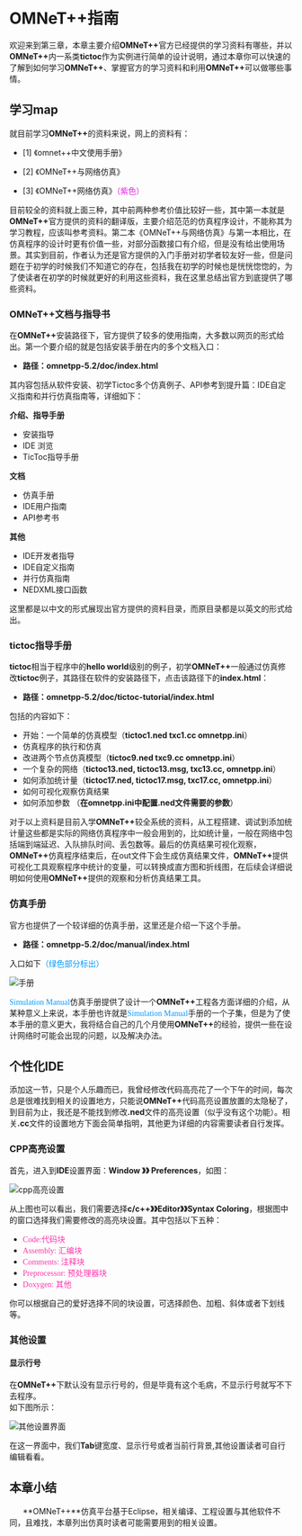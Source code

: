 # OMNeT++指南 #

欢迎来到第三章，本章主要介绍<b>OMNeT++</b>官方已经提供的学习资料有哪些，并以<b>OMNeT++</b>内一系类<b>tictoc</b>作为实例进行简单的设计说明，通过本章你可以快速的了解到如何学习<b>OMNeT++</b>、掌握官方的学习资料和利用<b>OMNeT++</b>可以做哪些事情。

## 学习map ##

就目前学习<b>OMNeT++</b>的资料来说，网上的资料有：

- [1] 《omnet++中文使用手册》

- [2] 《OMNeT++与网络仿真》

- [3] 《OMNeT++网络仿真》<font color="#DD22DD" face="黑体">（紫色）</font> </br>

目前较全的资料就上面三种，其中前两种参考价值比较好一些，其中第一本就是<b>OMNeT++</b>官方提供的资料的翻译版，主要介绍范范的仿真程序设计，不能称其为学习教程，应该叫参考资料。第二本《OMNeT++与网络仿真》与第一本相比，在仿真程序的设计时更有价值一些，对部分函数接口有介绍，但是没有给出使用场景。其实到目前，作者认为还是官方提供的入门手册对初学者较友好一些，但是问题在于初学的时候我们不知道它的存在，包括我在初学的时候也是恍恍惚惚的，为了使读者在初学的时候就更好的利用这些资料，我在这里总结出官方到底提供了哪些资料。

### OMNeT++文档与指导书 ###

在<b>OMNeT++</b>安装路径下，官方提供了较多的使用指南，大多数以网页的形式给出。第一个要介绍的就是包括安装手册在内的多个文档入口：

- **路径：omnetpp-5.2/doc/index.html**

其内容包括从软件安装、初学Tictoc多个仿真例子、API参考到提升篇：IDE自定义指南和并行仿真指南等，详细如下：

**介绍、指导手册**
- 安装指导
- IDE 浏览
- TicToc指导手册

**文档**
- 仿真手册
- IDE用户指南
- API参考书

**其他**
- IDE开发者指导
- IDE自定义指南
- 并行仿真指南
- NEDXML接口函数

这里都是以中文的形式展现出官方提供的资料目录，而原目录都是以英文的形式给出。

### tictoc指导手册 ###

**tictoc**相当于程序中的**hello world**级别的例子，初学<b>OMNeT++</b>一般通过仿真修改**tictoc**例子，其路径在软件的安装路径下，点击该路径下的**index.html**：
- **路径：omnetpp-5.2/doc/tictoc-tutorial/index.html**

包括的内容如下：
- 开始：一个简单的仿真模型（**tictoc1.ned txc1.cc omnetpp.ini**）
- 仿真程序的执行和仿真
- 改进两个节点仿真模型（**tictoc9.ned txc9.cc omnetpp.ini**）
- 一个复杂的网络（**tictoc13.ned, tictoc13.msg, txc13.cc, omnetpp.ini**）
- 如何添加统计量（**tictoc17.ned, tictoc17.msg, txc17.cc, omnetpp.ini**）
- 如何可视化观察仿真结果
- 如何添加参数 （**在omnetpp.ini中配置.ned文件需要的参数**）

对于以上资料是目前入学<b>OMNeT++</b>较全系统的资料，从工程搭建、调试到添加统计量这些都是实际的网络仿真程序中一般会用到的，比如统计量，一般在网络中包括端到端延迟、入队排队时间、丢包数等。最后的仿真结果可视化观察，<b>OMNeT++</b>仿真程序结束后，在out文件下会生成仿真结果文件，<b>OMNeT++</b>提供可视化工具观察程序中统计的变量，可以转换成直方图和折线图，在后续会详细说明如何使用<b>OMNeT++</b>提供的观察和分析仿真结果工具。

### 仿真手册 ###

官方也提供了一个较详细的仿真手册，这里还是介绍一下这个手册。

- **路径：omnetpp-5.2/doc/manual/index.html**

入口如下<font color="#0099FF" face="黑体">（绿色部分标出）</font>

![手册](../img/chapter3/图3-2-3-1.png)

 <font color="#0099FF" face="黑体">Simulation Manual</font>仿真手册提供了设计一个<b>OMNeT++</b>工程各方面详细的介绍，从某种意义上来说，本手册也许就是<font color="#0099FF" face="黑体">Simulation Manual</font>手册的一个子集，但是为了使本手册的意义更大，我将结合自己的几个月使用<b>OMNeT++</b>的经验，提供一些在设计网络时可能会出现的问题，以及解决办法。

## 个性化IDE ##

 添加这一节，只是个人乐趣而已，我曾经修改代码高亮花了一个下午的时间，每次总是很难找到相关的设置地方，只能说<b>OMNeT++</b>代码高亮设置放置的太隐秘了，到目前为止，我还是不能找到修改<b>.ned</b>文件的高亮设置（似乎没有这个功能）。相关<b>.cc</b>文件的设置地方下面会简单指明，其他更为详细的内容需要读者自行发挥。

### CPP高亮设置 ###

首先，进入到<b>IDE</b>设置界面：<b>Window 》》 Preferences</b>，如图：

![cpp高亮设置](../img/chapter3/图3-3-1.png)

从上图也可以看出，我们需要选择<b>c/c++》》Editor》》Syntax Coloring</b>，根据图中的窗口选择我们需要修改的高亮块设置。其中包括以下五种：

- <font color="#FF33AD" face="黑体">Code:代码块</font>
- <font color="#FF33AD" face="黑体">Assembly: 汇编块</font>
- <font color="#FF33AD" face="黑体">Comments: 注释块</font>
- <font color="#FF33AD" face="黑体">Preprocessor: 预处理器块</font>
- <font color="#FF33AD" face="黑体">Doxygen: 其他</font>

你可以根据自己的爱好选择不同的块设置，可选择颜色、加粗、斜体或者下划线等。

### 其他设置 ###

#### 显示行号 ####

在<b>OMNeT++</b>下默认没有显示行号的，但是毕竟有这个毛病，不显示行号就写不下去程序。</br>
如下图所示：

![其他设置界面](../img/chapter3/picture3-3-2.png)

在这一界面中，我们<b>Tab</b>键宽度、显示行号或者当前行背景,其他设置读者可自行编辑看看。

## 本章小结 ##

 &#160; &#160; &#160; **OMNeT++**仿真平台基于Eclipse，相关编译、工程设置与其他软件不同，且难找，本章列出仿真时读者可能需要用到的相关设置。


